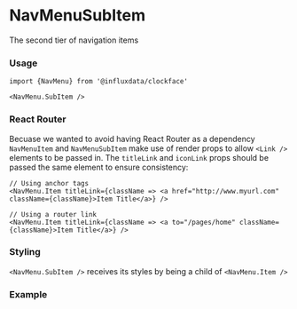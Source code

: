 # NavMenuSubItem

The second tier of navigation items

### Usage
```tsx
import {NavMenu} from '@influxdata/clockface'
```
```tsx
<NavMenu.SubItem />
```

### React Router

Becuase we wanted to avoid having React Router as a dependency `NavMenuItem` and `NavMenuSubItem` make use of render props to allow `<Link />` elements to be passed in.
The `titleLink` and `iconLink` props should be passed the same element to ensure consistency:

```tsx
// Using anchor tags
<NavMenu.Item titleLink={className => <a href="http://www.myurl.com" className={className}>Item Title</a>} />
```
```tsx
// Using a router link
<NavMenu.Item titleLink={className => <a to="/pages/home" className={className}>Item Title</a>} />
```

### Styling

`<NavMenu.SubItem />` receives its styles by being a child of `<NavMenu.Item />`

### Example
<!-- STORY -->


<!-- STORY HIDE START -->

<!-- STORY HIDE END -->

<!-- PROPS -->
